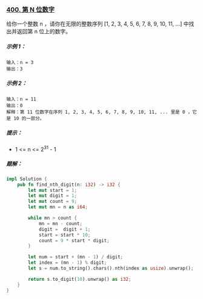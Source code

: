 ### [400. 第 N 位数字](https://leetcode.cn/problems/nth-digit/)
给你一个整数 n ，请你在无限的整数序列 [1, 2, 3, 4, 5, 6, 7, 8, 9, 10, 11, ...] 中找出并返回第 n 位上的数字。



##### 示例 1：
```
输入：n = 3
输出：3
```

##### 示例 2：
```
输入：n = 11
输出：0
解释：第 11 位数字在序列 1, 2, 3, 4, 5, 6, 7, 8, 9, 10, 11, ... 里是 0 ，它是 10 的一部分。
```

##### 提示：
- 1 <= n <= 2<sup>31</sup> - 1

##### 题解：
```rust
impl Solution {
    pub fn find_nth_digit(n: i32) -> i32 {
        let mut start = 1;
        let mut digit = 1;
        let mut count = 9;
        let mut mn = n as i64;

        while mn > count {
            mn = mn - count;
            digit =  digit + 1;
            start = start * 10;
            count = 9 * start * digit;
        }

        let num = start + (mn - 1) / digit;
        let index = (mn - 1) % digit;
        let s = num.to_string().chars().nth(index as usize).unwrap();

        return s.to_digit(10).unwrap() as i32;
    }
}
```
